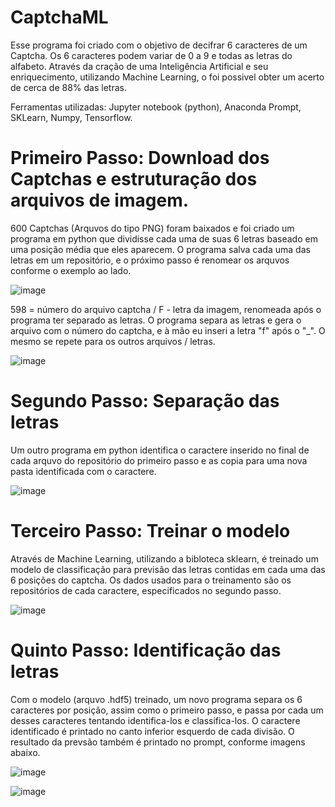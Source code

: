 # CaptchaML

Esse programa foi criado com o objetivo de decifrar 6 caracteres de um Captcha. Os 6 caracteres podem variar de 0 a 9 e todas as letras do alfabeto.
Através da cração de uma Inteligência Artificial e seu enriquecimento, utilizando Machine Learning, o foi possivel obter um acerto de cerca de 88% das letras.

Ferramentas utilizadas: Jupyter notebook (python), Anaconda Prompt, SKLearn, Numpy, Tensorflow.

#  Primeiro Passo: Download dos Captchas e estruturação dos arquivos de imagem.
600 Captchas (Arquvos do tipo PNG) foram baixados e foi criado um programa em python que dividisse cada uma de suas 6 letras baseado em uma posição média que eles aparecem. O    programa salva cada uma das letras em um repositório, e o próximo passo é renomear os arquvos conforme o exemplo ao lado.
  
![image](https://user-images.githubusercontent.com/55901438/110069193-1224e780-7d56-11eb-91b8-327c3ef3c006.png)

598 = número do arquivo captcha / F - letra da imagem, renomeada após o programa ter separado as letras. O programa separa as letras e gera o arquivo com o número do captcha, e à mão eu inseri a letra "f" após o "_". O mesmo se repete para os outros arquivos / letras.  

![image](https://user-images.githubusercontent.com/55901438/110070675-3df59c80-7d59-11eb-9bc4-30a3f0e08932.png)


#  Segundo Passo: Separação das letras
Um outro programa em python identifica o caractere inserido no final de cada arquvo do repositório do primeiro passo e as copia para uma nova pasta identificada com o caractere.
  
![image](https://user-images.githubusercontent.com/55901438/110072869-3506ca00-7d5d-11eb-97ac-dea98412ec71.png)

#  Terceiro Passo: Treinar o modelo
Através de Machine Learning, utilizando a bibloteca sklearn, é treinado um modelo de classificação para previsão das letras contidas em cada uma das 6 posições do captcha. Os dados usados para o treinamento são os repositórios de cada caractere, especificados no segundo passo.

![image](https://user-images.githubusercontent.com/55901438/110074551-2a99ff80-7d60-11eb-987c-3cd75576f749.png)

# Quinto Passo: Identificação das letras
Com o modelo (arquvo .hdf5) treinado, um novo programa separa os 6 caracteres por posição, assim como o primeiro passo, e passa por cada um desses caracteres tentando identifica-los e classifica-los. O caractere identificado é printado no canto inferior esquerdo de cada divisão. O resultado da prevsão também é printado no prompt, conforme imagens abaixo.

![image](https://user-images.githubusercontent.com/55901438/110194349-e1f14d80-7e16-11eb-807f-733d89d81c50.png)

![image](https://user-images.githubusercontent.com/55901438/110194526-62b04980-7e17-11eb-9dff-3069386be2dc.png)
